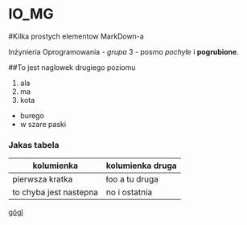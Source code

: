 IO_MG
=====

#Kilka prostych elementow MarkDown-a

Inżynieria Oprogramowania - *grupa* 3 - posmo _pochyłe_ i **pogrubione**.

##To jest naglowek drugiego poziomu

1. ala
2. ma
3. kota
  * burego
  * w szare paski


### Jakas tabela

kolumienka | kolumienka druga
------------ | -------------
pierwsza kratka | łoo a tu druga
to chyba jest nastepna | no i ostatnia

[gógl](http://google.pl)